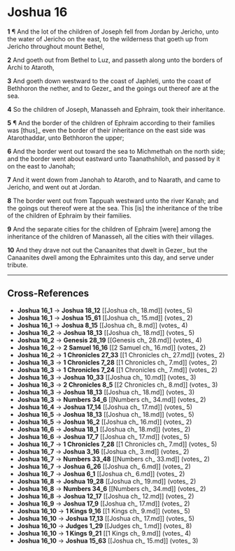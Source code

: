 # Joshua 16

**1** ¶ And the lot of the children of Joseph fell from Jordan by Jericho, unto the water of Jericho on the east, to the wilderness that goeth up from Jericho throughout mount Bethel,

**2** And goeth out from Bethel to Luz, and passeth along unto the borders of Archi to Ataroth,

**3** And goeth down westward to the coast of Japhleti, unto the coast of Bethhoron the nether, and to Gezer_ and the goings out thereof are at the sea.

**4** So the children of Joseph, Manasseh and Ephraim, took their inheritance.

**5** ¶ And the border of the children of Ephraim according to their families was [thus]_ even the border of their inheritance on the east side was Atarothaddar, unto Bethhoron the upper;

**6** And the border went out toward the sea to Michmethah on the north side; and the border went about eastward unto Taanathshiloh, and passed by it on the east to Janohah;

**7** And it went down from Janohah to Ataroth, and to Naarath, and came to Jericho, and went out at Jordan.

**8** The border went out from Tappuah westward unto the river Kanah; and the goings out thereof were at the sea. This [is] the inheritance of the tribe of the children of Ephraim by their families.

**9** And the separate cities for the children of Ephraim [were] among the inheritance of the children of Manasseh, all the cities with their villages.

**10** And they drave not out the Canaanites that dwelt in Gezer_ but the Canaanites dwell among the Ephraimites unto this day, and serve under tribute.

---

## Cross-References

- **Joshua 16_1** → **Joshua 18_12** [[Joshua ch_ 18.md]] (votes_ 5)
- **Joshua 16_1** → **Joshua 15_61** [[Joshua ch_ 15.md]] (votes_ 2)
- **Joshua 16_1** → **Joshua 8_15** [[Joshua ch_ 8.md]] (votes_ 4)
- **Joshua 16_2** → **Joshua 18_13** [[Joshua ch_ 18.md]] (votes_ 5)
- **Joshua 16_2** → **Genesis 28_19** [[Genesis ch_ 28.md]] (votes_ 4)
- **Joshua 16_2** → **2 Samuel 16_16** [[2 Samuel ch_ 16.md]] (votes_ 2)
- **Joshua 16_2** → **1 Chronicles 27_33** [[1 Chronicles ch_ 27.md]] (votes_ 2)
- **Joshua 16_3** → **1 Chronicles 7_28** [[1 Chronicles ch_ 7.md]] (votes_ 2)
- **Joshua 16_3** → **1 Chronicles 7_24** [[1 Chronicles ch_ 7.md]] (votes_ 2)
- **Joshua 16_3** → **Joshua 10_33** [[Joshua ch_ 10.md]] (votes_ 3)
- **Joshua 16_3** → **2 Chronicles 8_5** [[2 Chronicles ch_ 8.md]] (votes_ 3)
- **Joshua 16_3** → **Joshua 18_13** [[Joshua ch_ 18.md]] (votes_ 3)
- **Joshua 16_3** → **Numbers 34_6** [[Numbers ch_ 34.md]] (votes_ 2)
- **Joshua 16_4** → **Joshua 17_14** [[Joshua ch_ 17.md]] (votes_ 5)
- **Joshua 16_5** → **Joshua 18_13** [[Joshua ch_ 18.md]] (votes_ 5)
- **Joshua 16_5** → **Joshua 16_2** [[Joshua ch_ 16.md]] (votes_ 2)
- **Joshua 16_6** → **Joshua 18_1** [[Joshua ch_ 18.md]] (votes_ 2)
- **Joshua 16_6** → **Joshua 17_7** [[Joshua ch_ 17.md]] (votes_ 5)
- **Joshua 16_7** → **1 Chronicles 7_28** [[1 Chronicles ch_ 7.md]] (votes_ 5)
- **Joshua 16_7** → **Joshua 3_16** [[Joshua ch_ 3.md]] (votes_ 2)
- **Joshua 16_7** → **Numbers 33_48** [[Numbers ch_ 33.md]] (votes_ 2)
- **Joshua 16_7** → **Joshua 6_26** [[Joshua ch_ 6.md]] (votes_ 2)
- **Joshua 16_7** → **Joshua 6_1** [[Joshua ch_ 6.md]] (votes_ 2)
- **Joshua 16_8** → **Joshua 19_28** [[Joshua ch_ 19.md]] (votes_ 2)
- **Joshua 16_8** → **Numbers 34_6** [[Numbers ch_ 34.md]] (votes_ 2)
- **Joshua 16_8** → **Joshua 12_17** [[Joshua ch_ 12.md]] (votes_ 2)
- **Joshua 16_9** → **Joshua 17_9** [[Joshua ch_ 17.md]] (votes_ 2)
- **Joshua 16_10** → **1 Kings 9_16** [[1 Kings ch_ 9.md]] (votes_ 5)
- **Joshua 16_10** → **Joshua 17_13** [[Joshua ch_ 17.md]] (votes_ 5)
- **Joshua 16_10** → **Judges 1_29** [[Judges ch_ 1.md]] (votes_ 8)
- **Joshua 16_10** → **1 Kings 9_21** [[1 Kings ch_ 9.md]] (votes_ 4)
- **Joshua 16_10** → **Joshua 15_63** [[Joshua ch_ 15.md]] (votes_ 3)
